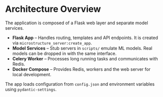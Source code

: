 # Architecture Overview

The application is composed of a Flask web layer and separate model services.

- **Flask App** – Handles routing, templates and API endpoints. It is created via `microstructure_server:create_app`.
- **Model Services** – Stub servers in `scripts/` emulate ML models. Real models can be dropped in with the same interface.
- **Celery Worker** – Processes long running tasks and communicates with Redis.
- **Docker Compose** – Provides Redis, workers and the web server for local development.

The app loads configuration from `config.json` and environment variables using `pydantic-settings`.
